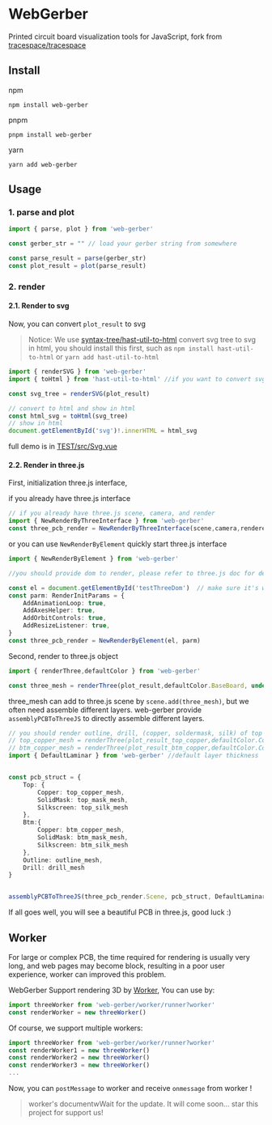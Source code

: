 # WebGerber
Printed circuit board visualization tools for JavaScript, fork from [tracespace/tracespace](https://github.com/tracespace/tracespace)


## Install
npm
```shell
npm install web-gerber
```
pnpm
```shell
pnpm install web-gerber
```
yarn
```shell
yarn add web-gerber
```

## Usage
### 1. parse and plot
```typescript
import { parse, plot } from 'web-gerber'

const gerber_str = "" // load your gerber string from somewhere

const parse_result = parse(gerber_str)
const plot_result = plot(parse_result)
```
### 2. render
#### 2.1. Render to svg
Now, you can convert `plot_result` to svg
> Notice: We use [syntax-tree/hast-util-to-html](https://github.com/syntax-tree/hast-util-to-html) convert svg tree to svg in html, you should install this first, such as `npm install hast-util-to-html` or `yarn add hast-util-to-html`
```TypeScript
import { renderSVG } from 'web-gerber'
import { toHtml } from 'hast-util-to-html' //if you want to convert svg tree to html

const svg_tree = renderSVG(plot_result)

// convert to html and show in html
const html_svg = toHtml(svg_tree)
// show in html
document.getElementById('svg')!.innerHTML = html_svg
```
full demo is in [TEST/src/Svg.vue](https://github.com/rakirizu/WebGerber/blob/main/TEST/src/Svg.vue)
#### 2.2. Render in three.js
First, initialization three.js interface,

if you already have three.js interface
```typescript
// if you already have three.js scene, camera, and render
import { NewRenderByThreeInterface } from 'web-gerber'
const three_pcb_render = NewRenderByThreeInterface(scene,camera,renderer)
```
or you can use `NewRenderByElement` quickly start three.js interface
```typescript
import { NewRenderByElement } from 'web-gerber'

//you should provide dom to render, please refer to three.js doc for details.

const el = document.getElementById('testThreeDom')  // make sure it's width and height!
const parm: RenderInitParams = {
    AddAnimationLoop: true,
    AddAxesHelper: true,
    AddOrbitControls: true,
    AddResizeListener: true,
}
const three_pcb_render = NewRenderByElement(el, parm)
```

Second, render to three.js object
```Typescript
import { renderThree,defaultColor } from 'web-gerber'

const three_mesh = renderThree(plot_result,defaultColor.BaseBoard, undefined, false)

```
three_mesh can add to three.js scene by `scene.add(three_mesh)`, but we often need assemble different layers. web-gerber provide `assemblyPCBToThreeJS` to  directly assemble different layers.
```typescript
// you should render outline, drill, (copper, soldermask, silk) of top and bottom
// top_copper_mesh = renderThree(plot_result_top_copper,defaultColor.Copper, undefined, false)
// btm_copper_mesh = renderThree(plot_result_btm_copper,defaultColor.Copper, undefined, false)
import { DefaultLaminar } from 'web-gerber' //default layer thickness


const pcb_struct = {
	Top: {
		Copper: top_copper_mesh,
		SolidMask: top_mask_mesh,
		Silkscreen: top_silk_mesh
	},
	Btm:{
		Copper: btm_copper_mesh,
		SolidMask: btm_mask_mesh,
		Silkscreen: btm_silk_mesh
	},
	Outline: outline_mesh,
	Drill: drill_mesh
}


assemblyPCBToThreeJS(three_pcb_render.Scene, pcb_struct, DefaultLaminar)
```
If all goes well, you will see a beautiful PCB in three.js, good luck :)

## Worker
For large or complex PCB, the time required for rendering is usually very long, and web pages may become block, resulting in a poor user experience, worker can improved this problem.

WebGerber Support rendering 3D by [Worker](https://developer.mozilla.org/en-US/docs/Web/API/Worker/Worker), You can use by:
```Typescript
import threeWorker from 'web-gerber/worker/runner?worker'
const renderWorker = new threeWorker()
```
Of course, we support multiple workers:

```typescript
import threeWorker from 'web-gerber/worker/runner?worker'
const renderWorker1 = new threeWorker()
const renderWorker2 = new threeWorker()
const renderWorker3 = new threeWorker()
...
```
Now, you can `postMessage` to worker and receive `onmessage` from worker !

> worker's documentwWait for the update. It will come soon...
> star this project for support us!